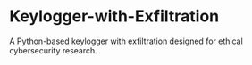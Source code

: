 # Keylogger-with-Exfiltration
A Python-based keylogger with exfiltration designed for ethical cybersecurity research. 
